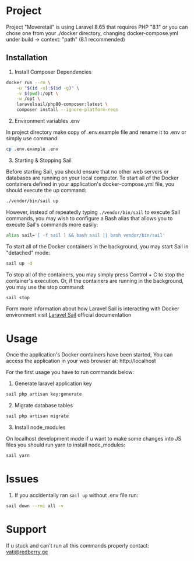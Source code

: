 # Project

Project "Moveretail" is using Laravel 8.65 that requires PHP "8.1" or you can chose one from your ./docker directory, changing docker-compose.yml under build -> context: "path" (8.1 recommended)

## Installation

1. Install Composer Dependencies

```bash
docker run --rm \
    -u "$(id -u):$(id -g)" \
    -v $(pwd):/opt \
    -w /opt \
    laravelsail/php80-composer:latest \
    composer install --ignore-platform-reqs
```
2. Environment variables .env

In project directory make copy of .env.example file and rename it to .env
or simply use command:
```bash
cp .env.example .env
```

3. Starting & Stopping Sail

Before starting Sail, you should ensure that no other web servers or databases are running on your local computer. To start all of the Docker containers defined in your application's docker-compose.yml file, you should execute the up command:

```bash
./vendor/bin/sail up
```
However, instead of repeatedly typing `./vendor/bin/sail` to execute Sail commands, you may wish to configure a Bash alias that allows you to execute Sail's commands more easily:

```bash
alias sail='[ -f sail ] && bash sail || bash vendor/bin/sail'
```

To start all of the Docker containers in the background, you may start Sail in "detached" mode:
```bash
sail up -d
```
To stop all of the containers, you may simply press Control + C to stop the container's execution. Or, if the containers are running in the background, you may use the stop command:
```bash
sail stop
```
Form more information about how Laravel Sail is interacting with Docker environment visit [Laravel Sail](https://laravel.com/docs/8.x/sail) official documentation

# Usage

Once the application's Docker containers have been started, You can access the application in your web browser at: http://localhost

For the first usage you have to run commands below:

1. Generate laravel application key

```bash
sail php artisan key:generate
```

2. Migrate database tables

```bash
sail php artisan migrate
```

3. Install node_modules

On localhost development mode if u want to make some changes into JS files you should run yarn to install node_modules:

```bash
sail yarn
```

# Issues

1. If you accidentally ran `sail up` without .env file run:
```bash
sail down --rmi all -v
```

# Support

If u stuck and can't run all this commands properly contact: [vati@redberry.ge](mailto:vati@redberry.ge)